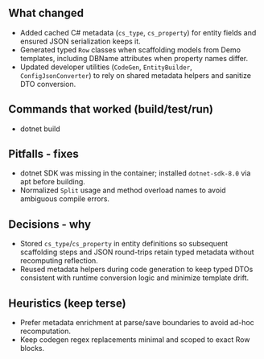 ## What changed
- Added cached C# metadata (`cs_type`, `cs_property`) for entity fields and ensured JSON serialization keeps it.
- Generated typed `Row` classes when scaffolding models from Demo templates, including DBName attributes when property names differ.
- Updated developer utilities (`CodeGen`, `EntityBuilder`, `ConfigJsonConverter`) to rely on shared metadata helpers and sanitize DTO conversion.

## Commands that worked (build/test/run)
- dotnet build

## Pitfalls - fixes
- dotnet SDK was missing in the container; installed `dotnet-sdk-8.0` via apt before building.
- Normalized `Split` usage and method overload names to avoid ambiguous compile errors.

## Decisions - why
- Stored `cs_type`/`cs_property` in entity definitions so subsequent scaffolding steps and JSON round-trips retain typed metadata without recomputing reflection.
- Reused metadata helpers during code generation to keep typed DTOs consistent with runtime conversion logic and minimize template drift.

## Heuristics (keep terse)
- Prefer metadata enrichment at parse/save boundaries to avoid ad-hoc recomputation.
- Keep codegen regex replacements minimal and scoped to exact Row blocks.
